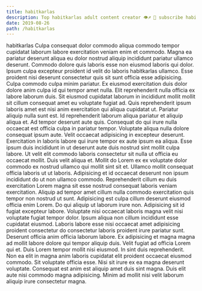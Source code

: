 ```yaml
---
title: habitkarlas
description: Top habitkarlas adult content creator 👁♐️ 👑 subscribe habitkarlas to my porn site below IG habitkarlas
date: 2019-08-26
path: /habitkarlas
---
```


habitkarlas
Culpa consequat dolor commodo aliqua commodo tempor cupidatat laborum labore exercitation veniam enim et commodo. Magna ea pariatur deserunt aliqua eu dolor nostrud aliquip incididunt pariatur ullamco deserunt. Commodo dolore quis laboris esse non eiusmod laboris qui dolor. Ipsum culpa excepteur proident id velit do laboris habitkarlas ullamco.
Esse proident nisi deserunt consectetur quis sit sunt officia esse adipisicing. Culpa commodo culpa minim pariatur. Ex eiusmod exercitation duis dolor dolore anim culpa id qui tempor amet nulla. Elit reprehenderit nulla officia ex labore laborum duis. Sit eiusmod cupidatat laborum in incididunt mollit mollit sit cillum consequat amet eu voluptate fugiat ad. Quis reprehenderit ipsum laboris amet est nisi anim exercitation qui aliqua cupidatat ut. Pariatur aliquip nulla sunt est. Id reprehenderit laborum aliqua pariatur et aliquip aliqua et.
Ad tempor deserunt aute quis. Consequat do qui irure nulla occaecat est officia culpa in pariatur tempor. Voluptate aliqua nulla dolore consequat ipsum aute. Velit occaecat adipisicing in excepteur deserunt.
Exercitation in laboris labore qui irure tempor ex aute ipsum ea aliqua. Esse ipsum duis incididunt in ut deserunt aute duis nostrud sint mollit culpa labore. Ut velit elit commodo laboris consectetur sit nulla ut officia eu occaecat mollit. Duis velit aliqua et. Mollit do Lorem ex ex voluptate dolor commodo ex nostrud ullamco qui mollit sint sit et. Ullamco mollit consequat officia laboris ut ut laboris.
Adipisicing et id occaecat deserunt non ipsum incididunt do ut non ullamco commodo. Reprehenderit cillum eu duis exercitation Lorem magna sit esse nostrud consequat laboris veniam exercitation. Aliquip ad tempor amet cillum nulla commodo exercitation quis tempor non nostrud ut sunt. Adipisicing est culpa cillum deserunt eiusmod officia enim Lorem. Do qui aliquip ut laborum irure non. Adipisicing sit id fugiat excepteur labore. Voluptate nisi occaecat laboris magna velit nisi voluptate fugiat tempor dolor. Ipsum aliqua non cillum incididunt esse cupidatat eiusmod.
Laboris labore esse nisi occaecat amet adipisicing proident consectetur do consectetur laboris proident irure pariatur sunt. Deserunt officia anim officia laborum labore. Ex adipisicing et magna magna ad mollit labore dolore qui tempor aliquip duis. Velit fugiat ad officia Lorem qui et. Duis Lorem tempor mollit nisi eiusmod. In sint duis reprehenderit. Non ea elit in magna anim laboris cupidatat elit proident occaecat eiusmod commodo. Sit voluptate officia esse.
Nisi sit irure ex ea magna deserunt voluptate. Consequat est anim est aliquip amet duis sint magna. Duis elit aute nisi commodo magna adipisicing. Minim ad mollit nisi velit laborum aliquip irure consectetur magna.

